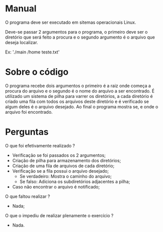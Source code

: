 # Manual
O programa deve ser executado em sitemas operacionais Linux.

Deve-se passar 2 argumentos para o programa, o primeiro deve ser o diretório que será feito a procura e o segundo argumento é o arquivo que deseja localizar.

Ex:  './main /home teste.txt'

# Sobre o código
O programa recebe dois argumentos o primeiro é a raiz onde começa a procura do arquivo e o segundo é o nome do arquivo a ser encontrado. É utilizado um sistema de pilha para varrer os diretórios, a cada diretório é criado uma fila com todos os arquivos deste diretório e é verificado se algum deles é o arquivo desejado. Ao final o programa mostra se, e onde o arquivo foi encontrado.

# Perguntas
O que foi efetivamente realizado ?
- Verificação se foi passados os 2 argumentos;
- Criação de pilha para armazenamento dos diretórios;
- Criação de uma fila de arquivos de cada diretório;
- Verificação se a fila possui o arquivo desejado;
  - Se verdadeiro: Mostra o caminho do arquivo;
  - Se falso: Adiciona os subdiretórios adjacentes a pilha;
- Caso não encontrar o arquivo é notificado;

O que faltou realizar ?
- Nada;

O que o impediu de realizar plenamente o exercício ?
- Nada.
